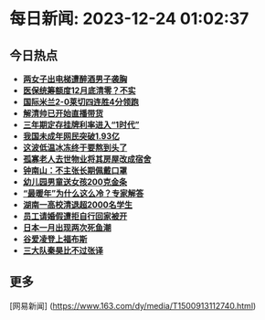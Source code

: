 
# 每日新闻: 2023-12-24 01:02:37
## 今日热点

- **[两女子出电梯遭醉酒男子袭胸](https://www.163.com/search?keyword=%E4%B8%A4%E5%A5%B3%E5%AD%90%E5%87%BA%E7%94%B5%E6%A2%AF%E9%81%AD%E9%86%89%E9%85%92%E7%94%B7%E5%AD%90%E8%A2%AD%E8%83%B8)**
- **[医保统筹额度12月底清零？不实](https://www.163.com/search?keyword=%E5%8C%BB%E4%BF%9D%E7%BB%9F%E7%AD%B9%E9%A2%9D%E5%BA%A612%E6%9C%88%E5%BA%95%E6%B8%85%E9%9B%B6%EF%BC%9F%E4%B8%8D%E5%AE%9E)**
- **[国际米兰2-0莱切四连胜4分领跑](https://www.163.com/search?keyword=%E5%9B%BD%E9%99%85%E7%B1%B3%E5%85%B02-0%E8%8E%B1%E5%88%87%E5%9B%9B%E8%BF%9E%E8%83%9C4%E5%88%86%E9%A2%86%E8%B7%91)**
- **[解清帅已开始直播带货](https://www.163.com/search?keyword=%E8%A7%A3%E6%B8%85%E5%B8%85%E5%B7%B2%E5%BC%80%E5%A7%8B%E7%9B%B4%E6%92%AD%E5%B8%A6%E8%B4%A7)**
- **[三年期定存挂牌利率进入“1时代”](https://www.163.com/search?keyword=%E4%B8%89%E5%B9%B4%E6%9C%9F%E5%AE%9A%E5%AD%98%E6%8C%82%E7%89%8C%E5%88%A9%E7%8E%87%E8%BF%9B%E5%85%A5%E2%80%9C1%E6%97%B6%E4%BB%A3%E2%80%9D)**
- **[我国未成年网民突破1.93亿](https://www.163.com/search?keyword=%E6%88%91%E5%9B%BD%E6%9C%AA%E6%88%90%E5%B9%B4%E7%BD%91%E6%B0%91%E7%AA%81%E7%A0%B41.93%E4%BA%BF)**
- **[这波低温冰冻终于要熬到头了](https://www.163.com/search?keyword=%E8%BF%99%E6%B3%A2%E4%BD%8E%E6%B8%A9%E5%86%B0%E5%86%BB%E7%BB%88%E4%BA%8E%E8%A6%81%E7%86%AC%E5%88%B0%E5%A4%B4%E4%BA%86)**
- **[孤寡老人去世物业将其房屋改成宿舍](https://www.163.com/search?keyword=%E5%AD%A4%E5%AF%A1%E8%80%81%E4%BA%BA%E5%8E%BB%E4%B8%96%E7%89%A9%E4%B8%9A%E5%B0%86%E5%85%B6%E6%88%BF%E5%B1%8B%E6%94%B9%E6%88%90%E5%AE%BF%E8%88%8D)**
- **[钟南山：不主张长期佩戴口罩](https://www.163.com/search?keyword=%E9%92%9F%E5%8D%97%E5%B1%B1%EF%BC%9A%E4%B8%8D%E4%B8%BB%E5%BC%A0%E9%95%BF%E6%9C%9F%E4%BD%A9%E6%88%B4%E5%8F%A3%E7%BD%A9)**
- **[幼儿园男童送女孩200克金条](https://www.163.com/search?keyword=%E5%B9%BC%E5%84%BF%E5%9B%AD%E7%94%B7%E7%AB%A5%E9%80%81%E5%A5%B3%E5%AD%A9200%E5%85%8B%E9%87%91%E6%9D%A1)**
- **[“最暖年”为什么这么冷？专家解答](https://www.163.com/search?keyword=%E2%80%9C%E6%9C%80%E6%9A%96%E5%B9%B4%E2%80%9D%E4%B8%BA%E4%BB%80%E4%B9%88%E8%BF%99%E4%B9%88%E5%86%B7%EF%BC%9F%E4%B8%93%E5%AE%B6%E8%A7%A3%E7%AD%94)**
- **[湖南一高校清退超2000名学生](https://www.163.com/search?keyword=%E6%B9%96%E5%8D%97%E4%B8%80%E9%AB%98%E6%A0%A1%E6%B8%85%E9%80%80%E8%B6%852000%E5%90%8D%E5%AD%A6%E7%94%9F)**
- **[员工请婚假遭拒自行回家被开](https://www.163.com/search?keyword=%E5%91%98%E5%B7%A5%E8%AF%B7%E5%A9%9A%E5%81%87%E9%81%AD%E6%8B%92%E8%87%AA%E8%A1%8C%E5%9B%9E%E5%AE%B6%E8%A2%AB%E5%BC%80)**
- **[日本一月出现两次死鱼潮](https://www.163.com/search?keyword=%E6%97%A5%E6%9C%AC%E4%B8%80%E6%9C%88%E5%87%BA%E7%8E%B0%E4%B8%A4%E6%AC%A1%E6%AD%BB%E9%B1%BC%E6%BD%AE)**
- **[谷爱凌登上福布斯](https://www.163.com/search?keyword=%E8%B0%B7%E7%88%B1%E5%87%8C%E7%99%BB%E4%B8%8A%E7%A6%8F%E5%B8%83%E6%96%AF)**
- **[三大队秦昊比不过张译](https://www.163.com/search?keyword=%E4%B8%89%E5%A4%A7%E9%98%9F%E7%A7%A6%E6%98%8A%E6%AF%94%E4%B8%8D%E8%BF%87%E5%BC%A0%E8%AF%91)**

## 更多
[网易新闻] (https://www.163.com/dy/media/T1500913112740.html)
